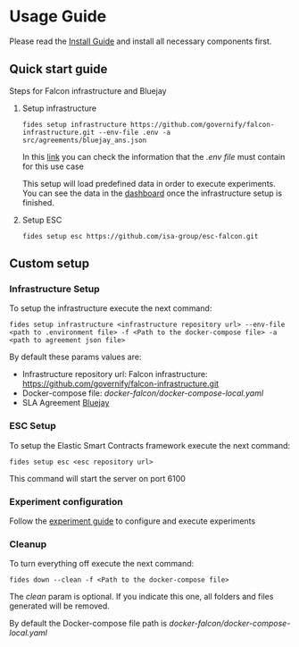# Usage Guide
Please read the [Install Guide](install.md) and install all necessary components first.
## Quick start guide
Steps for Falcon infrastructure and Bluejay
1. Setup infrastructure
    ```
    fides setup infrastructure https://github.com/governify/falcon-infrastructure.git --env-file .env -a src/agreements/bluejay_ans.json
    ```
    In this [link](example.envfile) you can check the information that the *.env file* must contain for this use case
    
    This setup will load predefined data in order to execute experiments. You can see the data in the [dashboard](http://localhost:5600/dashboard/script/dashboardLoader.js?dashboardURL=http://localhost:5300/api/v4/dashboards/bluejay_ans/group-by-service) once the infrastructure setup is finished.
1. Setup ESC
    ```
    fides setup esc https://github.com/isa-group/esc-falcon.git
    ```
## Custom setup
### Infrastructure Setup
To setup the infrastructure execute the next command:
```
fides setup infrastructure <infrastructure repository url> --env-file <path to .environment file> -f <Path to the docker-compose file> -a <path to agreement json file>
```
By default these params values are:
- Infrastructure repository url: Falcon infrastructure: https://github.com/governify/falcon-infrastructure.git
- Docker-compose file: *docker-falcon/docker-compose-local.yaml*
- SLA Agreement [Bluejay](./src/agreements/bluejay_ans.json)

### ESC Setup
To setup the Elastic Smart Contracts framework execute the next command:
```
fides setup esc <esc repository url>
```
This command will start the server on port 6100

### Experiment configuration
Follow the [experiment guide](experiments.md) to configure and execute experiments

### Cleanup
To turn everything off execute the next command:
```
fides down --clean -f <Path to the docker-compose file>
```
The *clean* param is optional. If you indicate this one, all folders and files generated will be removed.

By default the Docker-compose file path is *docker-falcon/docker-compose-local.yaml*

